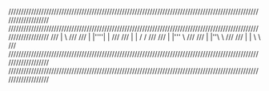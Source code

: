 ///////////////////////////////////////////////////////////////////////////////////////////////////////////////////
///////////////////////////////////////////////////////////////////////////////////////////////////////////////////
///						| 	\							///
///						| |''''| |							///
///						| |   / /							///
///						| |''' \							///
///						| |''\	\							///
///						| |   \	 \							///
///////////////////////////////////////////////////////////////////////////////////////////////////////////////////
///////////////////////////////////////////////////////////////////////////////////////////////////////////////////
